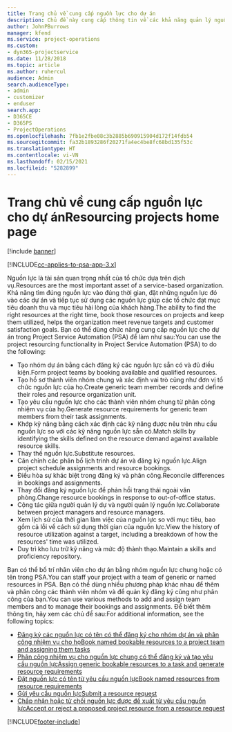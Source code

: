 ```yaml
---
title: Trang chủ về cung cấp nguồn lực cho dự án
description: Chủ đề này cung cấp thông tin về các khả năng quản lý nguồn lực trong Project Service Automation (PSA) cho Dynamics 365.
author: JohnPBurrows
manager: kfend
ms.service: project-operations
ms.custom:
- dyn365-projectservice
ms.date: 11/28/2018
ms.topic: article
ms.author: ruhercul
audience: Admin
search.audienceType:
- admin
- customizer
- enduser
search.app:
- D365CE
- D365PS
- ProjectOperations
ms.openlocfilehash: 7fb1e2fbe08c3b2885b690915904d172f14fdb54
ms.sourcegitcommit: fa32b1893286f20271fa4ec4be8fc68bd135f53c
ms.translationtype: HT
ms.contentlocale: vi-VN
ms.lasthandoff: 02/15/2021
ms.locfileid: "5282899"
---
```

# <a name="resourcing-projects-home-page"></a><span data-ttu-id="e7516-103">Trang chủ về cung cấp nguồn lực cho dự án</span><span class="sxs-lookup"><span data-stu-id="e7516-103">Resourcing projects home page</span></span>

[!include [banner](../includes/psa-now-project-operations.md)]

[!INCLUDE[cc-applies-to-psa-app-3.x](../includes/cc-applies-to-psa-app-3x.md)]

<span data-ttu-id="e7516-104">Nguồn lực là tài sản quan trọng nhất của tổ chức dựa trên dịch vụ.</span><span class="sxs-lookup"><span data-stu-id="e7516-104">Resources are the most important asset of a service-based organization.</span></span> <span data-ttu-id="e7516-105">Khả năng tìm đúng nguồn lực vào đúng thời gian, đặt những nguồn lực đó vào các dự án và tiếp tục sử dụng các nguồn lực giúp các tổ chức đạt mục tiêu doanh thu và mục tiêu hài lòng của khách hàng.</span><span class="sxs-lookup"><span data-stu-id="e7516-105">The ability to find the right resources at the right time, book those resources on projects and keep them utilized, helps the organization meet revenue targets and customer satisfaction goals.</span></span> <span data-ttu-id="e7516-106">Bạn có thể dùng chức năng cung cấp nguồn lực cho dự án trong Project Service Automation (PSA) để làm như sau:</span><span class="sxs-lookup"><span data-stu-id="e7516-106">You can use the project resourcing functionality in Project Service Automation (PSA) to do the following:</span></span>

- <span data-ttu-id="e7516-107">Tạo nhóm dự án bằng cách đăng ký các nguồn lực sẵn có và đủ điều kiện.</span><span class="sxs-lookup"><span data-stu-id="e7516-107">Form project teams by booking available and qualified resources.</span></span>
- <span data-ttu-id="e7516-108">Tạo hồ sơ thành viên nhóm chung và xác định vai trò cũng như đơn vị tổ chức nguồn lực của họ.</span><span class="sxs-lookup"><span data-stu-id="e7516-108">Create generic team member records and define their roles and resource organization unit.</span></span>
- <span data-ttu-id="e7516-109">Tạo yêu cầu nguồn lực cho các thành viên nhóm chung từ phân công nhiệm vụ của họ.</span><span class="sxs-lookup"><span data-stu-id="e7516-109">Generate resource requirements for generic team members from their task assignments.</span></span>
- <span data-ttu-id="e7516-110">Khớp kỹ năng bằng cách xác định các kỹ năng được nêu trên nhu cầu nguồn lực so với các kỹ năng nguồn lực sẵn có.</span><span class="sxs-lookup"><span data-stu-id="e7516-110">Match skills by identifying the skills defined on the resource demand against available resource skills.</span></span>
- <span data-ttu-id="e7516-111">Thay thế nguồn lực.</span><span class="sxs-lookup"><span data-stu-id="e7516-111">Substitute resources.</span></span>
- <span data-ttu-id="e7516-112">Căn chỉnh các phân bổ lịch trình dự án và đăng ký nguồn lực.</span><span class="sxs-lookup"><span data-stu-id="e7516-112">Align project schedule assignments and resource bookings.</span></span>
- <span data-ttu-id="e7516-113">Điều hòa sự khác biệt trong đăng ký và phân công.</span><span class="sxs-lookup"><span data-stu-id="e7516-113">Reconcile differences in bookings and assignments.</span></span>
- <span data-ttu-id="e7516-114">Thay đổi đăng ký nguồn lực để phản hồi trạng thái ngoài văn phòng.</span><span class="sxs-lookup"><span data-stu-id="e7516-114">Change resource bookings in response to out-of-office status.</span></span>
- <span data-ttu-id="e7516-115">Cộng tác giữa người quản lý dự và người quản lý nguồn lực.</span><span class="sxs-lookup"><span data-stu-id="e7516-115">Collaborate between project managers and resource managers.</span></span>
- <span data-ttu-id="e7516-116">Xem lịch sử của thời gian làm việc của nguồn lực so với mục tiêu, bao gồm cả lỗi về cách sử dụng thời gian của nguồn lực.</span><span class="sxs-lookup"><span data-stu-id="e7516-116">View the history of resource utilization against a target, including a breakdown of how the resources' time was utilized.</span></span>
- <span data-ttu-id="e7516-117">Duy trì kho lưu trữ kỹ năng và mức độ thành thạo.</span><span class="sxs-lookup"><span data-stu-id="e7516-117">Maintain a skills and proficiency repository.</span></span>


<span data-ttu-id="e7516-118">Bạn có thể bố trí nhân viên cho dự án bằng nhóm nguồn lực chung hoặc có tên trong PSA.</span><span class="sxs-lookup"><span data-stu-id="e7516-118">You can staff your project with a team of generic or named resources in PSA.</span></span> <span data-ttu-id="e7516-119">Bạn có thể dùng nhiều phương pháp khác nhau để thêm và phân công các thành viên nhóm và để quản ký đăng ký cũng như phân công của bạn.</span><span class="sxs-lookup"><span data-stu-id="e7516-119">You can use various methods to add and assign team members and to manage their bookings and assignments.</span></span> <span data-ttu-id="e7516-120">Để biết thêm thông tin, hãy xem các chủ đề sau:</span><span class="sxs-lookup"><span data-stu-id="e7516-120">For additional information, see the following topics:</span></span>

- [<span data-ttu-id="e7516-121">Đăng ký các nguồn lực có tên có thể đăng ký cho nhóm dự án và phân công nhiệm vụ cho họ</span><span class="sxs-lookup"><span data-stu-id="e7516-121">Book named bookable resources to a project team and assigning them tasks</span></span>](assign-named-bookable-resource.md)
- [<span data-ttu-id="e7516-122">Phân công nhiệm vụ cho nguồn lực chung có thể đăng ký và tạo yêu cầu nguồn lực</span><span class="sxs-lookup"><span data-stu-id="e7516-122">Assign generic bookable resources to a task and generate resource requirements</span></span>](assign-generic-bookable-resource.md)
- [<span data-ttu-id="e7516-123">Đặt nguồn lực có tên từ yêu cầu nguồn lực</span><span class="sxs-lookup"><span data-stu-id="e7516-123">Book named resources from resource requirements</span></span>](book-named-resource.md)
- [<span data-ttu-id="e7516-124">Gửi yêu cầu nguồn lực</span><span class="sxs-lookup"><span data-stu-id="e7516-124">Submit a resource request</span></span>](submit-resource-request.md)
- [<span data-ttu-id="e7516-125">Chấp nhận hoặc từ chối nguồn lực được đề xuất từ yêu cầu nguồn lực</span><span class="sxs-lookup"><span data-stu-id="e7516-125">Accept or reject a proposed project resource from a resource request</span></span>](accept-reject-proposed-resource.md)


[!INCLUDE[footer-include](../includes/footer-banner.md)]